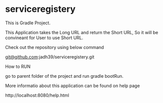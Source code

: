 # serviceregistery

This is Gradle Project.

This Application takes the Long URL and return the Short URL, So it will be convineant for User to use Short URL.

Check out the repository using below command

git@github.com:jadh39/serviceregistery.git

How to RUN

go to parent folder of the project and run gradle bootRun.

More informatio about this application can be found on help page 

http://localhost:8080/help.html

 

 

 
